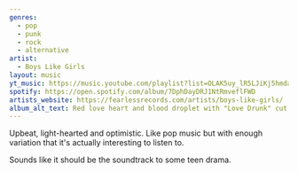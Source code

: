 ```yaml
---
genres:
  - pop
  - punk
  - rock
  - alternative
artist:
  - Boys Like Girls
layout: music
yt_music: https://music.youtube.com/playlist?list=OLAK5uy_lR5LJiKj5hmdajiMkfESkIbz22pZQV9iE
spotify: https://open.spotify.com/album/7DphDayDRJ1NtRmveflFWD
artists_website: https://fearlessrecords.com/artists/boys-like-girls/
album_alt_text: Red love heart and blood droplet with "Love Drunk" cut out of it in a thin serif font. "Boys Like Girls" is above it in a blocky font. The background is a messy collage of blocks of shades of yellow and red.
---
```

Upbeat, light-hearted and optimistic. Like pop music but with enough variation that it's actually interesting to listen to.

Sounds like it should be the soundtrack to some teen drama.